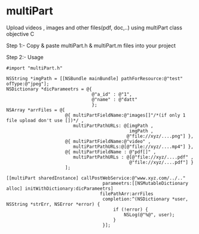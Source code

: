 # multiPart
Upload videos , images and other files(pdf, doc,..) using multiPart class objective C 

Step 1:-  Copy & paste multiPart.h & multiPart.m files into your project 

Step 2:-  Usage 

    #import "multiPart.h"

    NSString *imgPath = [[NSBundle mainBundle] pathForResource:@"test" ofType:@"jpeg"];
    NSDictionary *dicParameetrs = @{
                                    @"a_id" : @"1",
                                    @"name" : @"datt"
                                    };
    NSArray *arrFiles = @[
                          @{ multiPartFieldName:@"images[]"/*(if only 1 file upload don't use [])*/ ,
                             multiPartPathURLs: @[imgPath ,
                                                  imgPath ,
                                                 @"file://xyz/....png"] },
                          @{ multiPartFieldName:@"video" ,
                             multiPartPathURLs:@[@"file://xyz/....mp4"] },
                          @{ multiPartFieldName : @"pdf[]" ,
                             multiPartPathURLs : @[@"file://xyz/....pdf" ,
                                                  @"file://xyz/....pdf"] }
                          ];
    
    [[multiPart sharedInstance] callPostWebService:@"www.xyz.com/../.."
                                        parameetrs:[[NSMutableDictionary alloc] initWithDictionary:dicParameetrs]
                                       filePathArr:arrFiles
                                        completion:^(NSDictionary *user, NSString *strErr, NSError *error) {
                                            if (!error) {
                                                NSLog(@"%@", user);
                                            }
                                        }];
